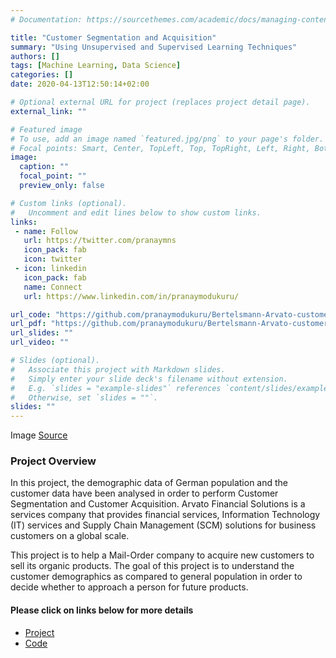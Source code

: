 ```yaml
---
# Documentation: https://sourcethemes.com/academic/docs/managing-content/

title: "Customer Segmentation and Acquisition"
summary: "Using Unsupervised and Supervised Learning Techniques"
authors: []
tags: [Machine Learning, Data Science]
categories: []
date: 2020-04-13T12:50:14+02:00

# Optional external URL for project (replaces project detail page).
external_link: ""

# Featured image
# To use, add an image named `featured.jpg/png` to your page's folder.
# Focal points: Smart, Center, TopLeft, Top, TopRight, Left, Right, BottomLeft, Bottom, BottomRight.
image:
  caption: ""
  focal_point: ""
  preview_only: false

# Custom links (optional).
#   Uncomment and edit lines below to show custom links.
links:
 - name: Follow
   url: https://twitter.com/pranaymns
   icon_pack: fab
   icon: twitter
 - icon: linkedin
   icon_pack: fab
   name: Connect
   url: https://www.linkedin.com/in/pranaymodukuru/

url_code: "https://github.com/pranaymodukuru/Bertelsmann-Arvato-customer-segmentation"
url_pdf: "https://github.com/pranaymodukuru/Bertelsmann-Arvato-customer-segmentation/blob/master/Report.pdf"
url_slides: ""
url_video: ""

# Slides (optional).
#   Associate this project with Markdown slides.
#   Simply enter your slide deck's filename without extension.
#   E.g. `slides = "example-slides"` references `content/slides/example-slides.md`.
#   Otherwise, set `slides = ""`.
slides: ""
---
```

Image [Source](https://www.liveagent.com/academy/customer-segmentation/)


### Project Overview

In this project, the demographic data of German population and the customer data have been analysed in order to perform Customer Segmentation and Customer Acquisition. Arvato Financial Solutions is a services company that provides financial services, Information Technology (IT) services and Supply Chain Management (SCM) solutions for business customers on a global scale.

This project is to help a Mail-Order company to acquire new customers to sell its organic products. The goal of this project is to understand the customer demographics as compared to general population in order to decide whether to approach a person for future products.


#### Please click on links below for more details
* [Project](https://github.com/pranaymodukuru/Bertelsmann-Arvato-customer-segmentation)
* [Code](https://github.com/pranaymodukuru/Bertelsmann-Arvato-customer-segmentation/blob/master/Arvato%20Project%20Workbook.ipynb)
<!-- * Medium [Blog](https://towardsdatascience.com/concrete-compressive-strength-prediction-using-machine-learning-4a531b3c43f3) - Also leave some claps to show appreciation! -->
